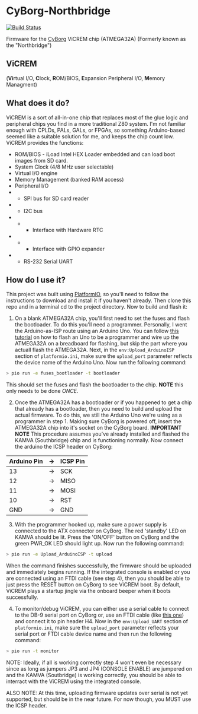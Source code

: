 # CyBorg-Northbridge
[![Build Status](https://github.com/cyrusbuilt/CyBorg-Northbridge/actions/workflows/ci.yml/badge.svg)](https://github.com/cyrusbuilt/CyBorg-Northbridge/actions?query=workflows%3APlatformIO)

Firmware for the [CyBorg](https://github.com/cyrusbuilt/CyBorg) ViCREM chip (ATMEGA32A) (Formerly known as the "Northbridge")

## ViCREM

(**Vi**rtual I/O, **C**lock, **R**OM/BIOS, **E**xpansion Peripheral I/O, **M**emory Managment)

## What does it do?
ViCREM is a sort of all-in-one chip that replaces most of the glue logic and peripheral chips you find in a more traditional Z80 system. I'm not familiar enough with CPLDs, PALs, GALs, or FPGAs, so something Arduino-based seemed like a suitable solution for me, and keeps the chip count low. ViCREM provides the functions:

- ROM/BIOS - iLoad Intel HEX Loader embedded and can load boot images from SD card.
- System Clock (4/8 MHz user selectable)
- Virtual I/O engine
- Memory Management (banked RAM access)
- Peripheral I/O
- - SPI bus for SD card reader
- - I2C bus
- - - Interface with Hardware RTC
- - - Interface with GPIO expander
- - RS-232 Serial UART

## How do I use it?
This project was built using [PlatformIO](https://platformio.org), so you'll need to follow the instructions to download and install it if you haven't already. Then clone this repo and in a terminal cd to the project directory. Now to build and flash it:

1) On a blank ATMEGA32A chip, you'll first need to set the fuses and flash the bootloader. To do this you'll need a programmer. Personally, I went the Arduino-as-ISP route using an Arduino Uno. You can follow [this tutorial](https://www.instructables.com/Programming-ATMEGA32-or-Any-Other-AVR-Using-Arduin/) on how to flash an Uno to be a programmer and wire up the ATMEGA32A on a breadboard for flashing, but skip the part where you actuall flash the ATMEGA32A. Next, in the `env:Upload_ArduinoISP` section of `platformio.ini`, make sure the `upload_port` parameter reflects the device name of the Arduino Uno. Now run the following command:

```sh
> pio run -e fuses_bootloader -t bootloader
```

This should set the fuses and flash the bootloader to the chip. **NOTE** this only needs to be done *ONCE*.

2) Once the ATMEGA32A has a bootloader or if you happened to get a chip that already has a bootloader, then you need to build and upload the actual firmware. To do this, we still the Arduino Uno we're using as a programmer in step 1. Making sure CyBorg is powered off, insert the ATMEGA32A chip into it's socket on the CyBorg board. **IMPORTANT NOTE** This procedure assumes you've already installed and flashed the KAMVA (Southbridge) chip and is functioning normally. Now connect the arduino the ICSP header on CyBorg:

| Arduino Pin | ->   | ICSP Pin |
| :---        | :--- | :---     |
| 13          | ->   | SCK      |
| 12          | ->   | MISO     |
| 11          | ->   | MOSI     |
| 10          | ->   | RST      |
| GND         | ->   | GND      |

3) With the programmer hooked up, make sure a power supply is connected to the ATX connector on CyBorg. The red 'standby' LED on KAMVA should be lit. Press the 'ON/OFF' button on CyBorg and the green PWR_OK LED should light up. Now run the following command:

```sh
> pio run -e Upload_ArduinoISP -t upload
```

When the command finishes successfully, the firmware should be uploaded and immediately begins running. If the integrated console is enabled or you are connected using an FTDI cable (see step 4), then you should be able to just press the RESET button on CyBorg to see ViCREM boot. By default, ViCREM plays a startup jingle via the onboard beeper when it boots successfully.

4) To monitor/debug ViCREM, you can either use a serial cable to connect to the DB-9 serial port on CyBorg or, use an FTDI cable (like [this one](https://www.adafruit.com/product/70?gclid=CjwKCAjwscGjBhAXEiwAswQqNB2296-7Bv-Y7F56Dpd_glp_bBPHJRNljWBkb1Cpdc8x13ulUFtHbBoCCFYQAvD_BwE)) and connect it to pin header H4. Now in the `env:Upload_UART` section of `platformio.ini`, make sure the `upload_port` parameter reflects your serial port or FTDI cable device name and then run the following command:

```sh
> pio run -t monitor
```

NOTE: Ideally, if all is working correctly step 4 won't even be necessary since as long as jumpers JP3 and JP4 (CONSOLE ENABLE) are jumpered on and the KAMVA (Soutbridge) is working correctly, you should be able to interract with the ViCREM using the integrated console.

ALSO NOTE: At this time, uploading firmware updates over serial is not yet supported, but should be in the near future. For now though, you MUST use the ICSP header.